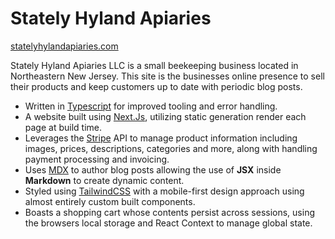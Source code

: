 # Stately Hyland Apiaries

[statelyhylandapiaries.com](https://statelyhylandapiaries.com)

Stately Hyland Apiaries LLC is a small beekeeping business located in Northeastern New Jersey. This site is the businesses online presence to sell their products and keep customers up to date with periodic blog posts.

- Written in [Typescript](https://www.typescriptlang.org/) for improved tooling and error handling.
- A website built using [Next.Js](https://nextjs.org/), utilizing static generation render each page at build time.
- Leverages the [Stripe](https://stripe.com/) API to manage product information including images, prices, descriptions, categories and more, along with handling payment processing and invoicing.
- Uses [MDX](https://mdxjs.com/) to author blog posts allowing the use of **JSX** inside **Markdown** to create dynamic content.
- Styled using [TailwindCSS](https://tailwindcss.com/) with a mobile-first design approach using almost entirely custom built components.
- Boasts a shopping cart whose contents persist across sessions, using the browsers local storage and React Context to manage global state.
